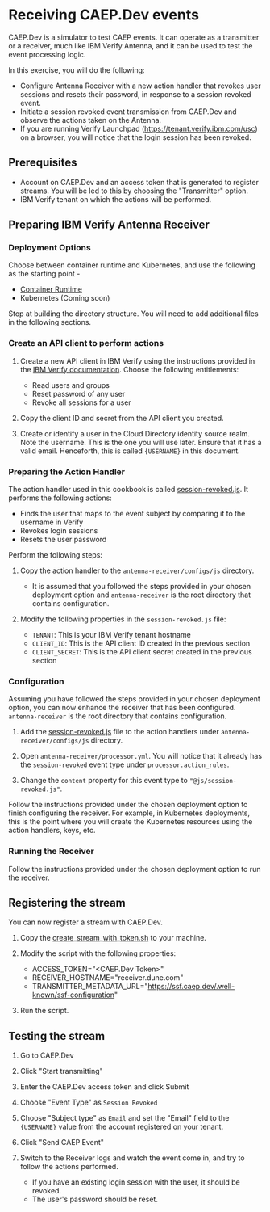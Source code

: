 # Receiving CAEP.Dev events

CAEP.Dev is a simulator to test CAEP events. It can operate as a transmitter or a receiver, much like IBM Verify Antenna, and it can be used to test the event processing logic.

In this exercise, you will do the following:

- Configure Antenna Receiver with a new action handler that revokes user sessions and resets their password, in response to a session revoked event.
- Initiate a session revoked event transmission from CAEP.Dev and observe the actions taken on the Antenna.
- If you are running Verify Launchpad (https://tenant.verify.ibm.com/usc) on a browser, you will notice that the login session has been revoked.

## Prerequisites

- Account on CAEP.Dev and an access token that is generated to register streams. You will be led to this by choosing the "Transmitter" option.
- IBM Verify tenant on which the actions will be performed.

## Preparing IBM Verify Antenna Receiver

### Deployment Options

Choose between container runtime and Kubernetes, and use the following as the starting point -

- [Container Runtime](../../../../deploying/receiver/container-runtime)
- Kubernetes (Coming soon)

Stop at building the directory structure. You will need to add additional files in the following sections.

### Create an API client to perform actions

1. Create a new API client in IBM Verify using the instructions provided in the [IBM Verify documentation](https://www.ibm.com/docs/en/security-verify?topic=access-creating-api-clients). Choose the following entitlements:
    -  Read users and groups
    -  Reset password of any user
    -  Revoke all sessions for a user

2. Copy the client ID and secret from the API client you created.

3. Create or identify a user in the Cloud Directory identity source realm. Note the username. This is the one you will use later. Ensure that it has a valid email. Henceforth, this is called `{USERNAME}` in this document.

### Preparing the Action Handler

The action handler used in this cookbook is called [session-revoked.js](configs/js/session_revoked.js). It performs the following actions:

- Finds the user that maps to the event subject by comparing it to the username in Verify
- Revokes login sessions
- Resets the user password

Perform the following steps:

1. Copy the action handler to the `antenna-receiver/configs/js` directory.
    - It is assumed that you followed the steps provided in your chosen deployment option and `antenna-receiver` is the root directory that contains configuration.

2. Modify the following properties in the `session-revoked.js` file:
    - `TENANT`: This is your IBM Verify tenant hostname
    - `CLIENT_ID`: This is the API client ID created in the previous section
    - `CLIENT_SECRET`: This is the API client secret created in the previous section

### Configuration

Assuming you have followed the steps provided in your chosen deployment option, you can now enhance the receiver that has been configured. `antenna-receiver` is the root directory that contains configuration.

1. Add the [session-revoked.js](configs/js/session_revoked.js) file to the action handlers under `antenna-receiver/configs/js` directory.

2. Open `antenna-receiver/processor.yml`. You will notice that it already has the `session-revoked` event type under `processor.action_rules`.

3. Change the `content` property for this event type to `"@js/session-revoked.js"`.

Follow the instructions provided under the chosen deployment option to finish configuring the receiver. For example, in Kubernetes deployments, this is the point where you will create the Kubernetes resources using the action handlers, keys, etc.

### Running the Receiver

Follow the instructions provided under the chosen deployment option to run the receiver.

## Registering the stream

You can now register a stream with CAEP.Dev.

1. Copy the [create_stream_with_token.sh](../../../../deploying/receiver/scripts/create_stream_with_token.sh) to your machine.

2. Modify the script with the following properties:
    - ACCESS_TOKEN="<CAEP.Dev Token>"
    - RECEIVER_HOSTNAME="receiver.dune.com"
    - TRANSMITTER_METADATA_URL="https://ssf.caep.dev/.well-known/ssf-configuration"

3. Run the script.

## Testing the stream

1. Go to CAEP.Dev

2. Click "Start transmitting"

3. Enter the CAEP.Dev access token and click Submit

4. Choose "Event Type" as `Session Revoked`

5. Choose "Subject type" as `Email` and set the "Email" field to the `{USERNAME}` value from the account registered on your tenant.

6. Click "Send CAEP Event"

7. Switch to the Receiver logs and watch the event come in, and try to follow the actions performed.
    - If you have an existing login session with the user, it should be revoked.
    - The user's password should be reset.
